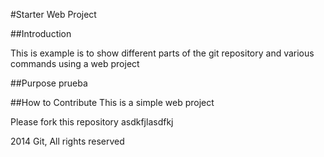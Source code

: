#Starter Web Project

##Introduction

This is example is to show different parts of the git repository and various commands using a web project

##Purpose
prueba

##How to Contribute
This is a simple web project

Please fork this repository
asdkfjlasdfkj

2014 Git, All rights reserved